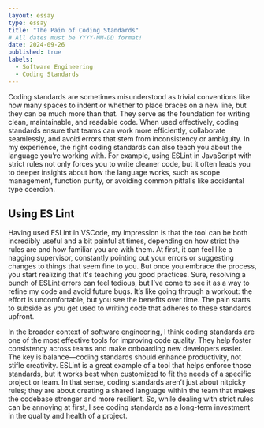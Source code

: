 ```yaml
---
layout: essay
type: essay
title: "The Pain of Coding Standards"
# All dates must be YYYY-MM-DD format!
date: 2024-09-26
published: true
labels:
  - Software Engineering
  - Coding Standards
---
```


Coding standards are sometimes misunderstood as trivial conventions like how many spaces to indent or whether to place braces on a new line, but they can be much more than that. They serve as the foundation for writing clean, maintainable, and readable code. When used effectively, coding standards ensure that teams can work more efficiently, collaborate seamlessly, and avoid errors that stem from inconsistency or ambiguity. In my experience, the right coding standards can also teach you about the language you’re working with. For example, using ESLint in JavaScript with strict rules not only forces you to write cleaner code, but it often leads you to deeper insights about how the language works, such as scope management, function purity, or avoiding common pitfalls like accidental type coercion.

## Using ES Lint
	
  Having used ESLint in VSCode, my impression is that the tool can be both incredibly useful and a bit painful at times, depending on how strict the rules are and how familiar you are with them. At first, it can feel like a nagging supervisor, constantly pointing out your errors or suggesting changes to things that seem fine to you. But once you embrace the process, you start realizing that it's teaching you good practices. Sure, resolving a bunch of ESLint errors can feel tedious, but I’ve come to see it as a way to refine my code and avoid future bugs. It’s like going through a workout: the effort is uncomfortable, but you see the benefits over time. The pain starts to subside as you get used to writing code that adheres to these standards upfront.

  In the broader context of software engineering, I think coding standards are one of the most effective tools for improving code quality. They help foster consistency across teams and make onboarding new developers easier. The key is balance—coding standards should enhance productivity, not stifle creativity. ESLint is a great example of a tool that helps enforce those standards, but it works best when customized to fit the needs of a specific project or team. In that sense, coding standards aren’t just about nitpicky rules; they are about creating a shared language within the team that makes the codebase stronger and more resilient. So, while dealing with strict rules can be annoying at first, I see coding standards as a long-term investment in the quality and health of a project.
